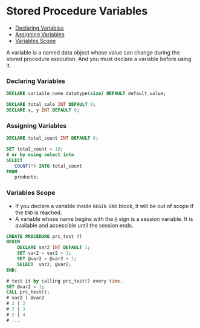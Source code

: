# Stored Procedure Variables

* [Declaring Variables](#declaring-variables)
* [Assigning Variables](#assigning-variables)
* [Variables Scope](#variables-scope)

A variable is a named data object whose value can change during the stored procedure execution. And you must declare a variable before using it.

### Declaring Variables
```sql
DECLARE variable_name datatype(size) DEFAULT default_value;

DECLARE total_sale INT DEFAULT 0;
DECLARE x, y INT DEFAULT 0;
```

### Assigning Variables
```sql
DECLARE total_count INT DEFAULT 0;

SET total_count = 10;
# or by using select into
SELECT
   COUNT(*) INTO total_count
FROM
   products;
```

### Variables Scope
* If you declare a variable inside `BEGIN END` block, it will be out of scope if the `END` is reached.
* A variable whose name begins with the `@` sign is a session variable. It is available and accessible until the session ends.

```sql
CREATE PROCEDURE prc_test ()
BEGIN
    DECLARE var2 INT DEFAULT 1;
    SET var2 = var2 + 1;
    SET @var2 = @var2 + 1;
    SELECT  var2, @var2;
END;

# test it by calling prc_test() every time.
SET @var2 = 1;
CALL prc_test();
# var2 | @var2
# 2 | 2
# 2 | 3
# 2 | 4
# ...
```
